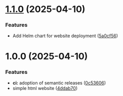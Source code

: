 # [1.1.0](https://github.com/johnburbridge/johnburbridge_com/compare/v1.0.0...v1.1.0) (2025-04-10)


### Features

* Add Helm chart for website deployment ([5a0cf56](https://github.com/johnburbridge/johnburbridge_com/commit/5a0cf56a9f8c4f2b986a276d4dbfb6903d9b8c02))

# 1.0.0 (2025-04-10)


### Features

* **ci:** adoption of semantic releases ([0c53606](https://github.com/johnburbridge/johnburbridge_com/commit/0c53606b551ed29dbc3aa2e4594c3382c16cdaf7))
* simple html website ([4ddab70](https://github.com/johnburbridge/johnburbridge_com/commit/4ddab705c903828e2e5f395cb9f910395f31a5cd))
